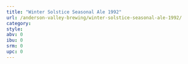 ```yaml
---
title: "Winter Solstice Seasonal Ale 1992"
url: /anderson-valley-brewing/winter-solstice-seasonal-ale-1992/
category: 
style: 
abv: 0
ibu: 0
srm: 0
upc: 0
---
```


